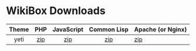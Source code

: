 # WikiBox Downloads

| Theme |                                          PHP                                           |                                          JavaScript                                           |                                          Common Lisp                                           |                                     Apache (or Nginx)                                     |
| :----------------: | :------------------------------------------------------------------------------------: | :-------------------------------------------------------------------------------------------: | :--------------------------------------------------------------------------------------------: | ----------------------------------------------------------------------------------------- |
|        yeti        | [zip](https://github.com/xtaniguchimasaya/wikibox/release/latest/wikibox_yeti_php.zip) | [zip](https://github.com/xtaniguchimasaya/wikibox/release/latest/wikibox_yeti_javascript.zip) | [zip](https://github.com/xtaniguchimasaya/wikibox/release/latest/wikibox_yeti_common-lisp.zip) | [zip](https://github.com/xtaniguchimasaya/wikibox/release/latest/wikibox_yeti_apache.zip) |